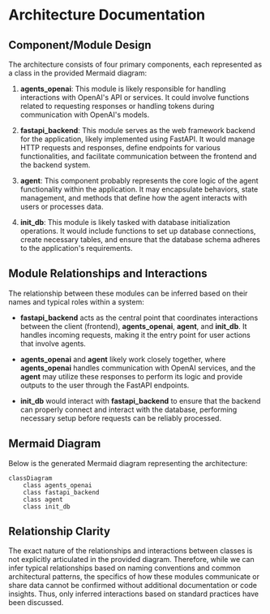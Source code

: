 # Architecture Documentation

## Component/Module Design

The architecture consists of four primary components, each represented as a class in the provided Mermaid diagram:

1. **agents_openai**: This module is likely responsible for handling interactions with OpenAI's API or services. It could involve functions related to requesting responses or handling tokens during communication with OpenAI's models.

2. **fastapi_backend**: This module serves as the web framework backend for the application, likely implemented using FastAPI. It would manage HTTP requests and responses, define endpoints for various functionalities, and facilitate communication between the frontend and the backend system.

3. **agent**: This component probably represents the core logic of the agent functionality within the application. It may encapsulate behaviors, state management, and methods that define how the agent interacts with users or processes data.

4. **init_db**: This module is likely tasked with database initialization operations. It would include functions to set up database connections, create necessary tables, and ensure that the database schema adheres to the application's requirements.

## Module Relationships and Interactions

The relationship between these modules can be inferred based on their names and typical roles within a system:

- **fastapi_backend** acts as the central point that coordinates interactions between the client (frontend), **agents_openai**, **agent**, and **init_db**. It handles incoming requests, making it the entry point for user actions that involve agents.

- **agents_openai** and **agent** likely work closely together, where **agents_openai** handles communication with OpenAI services, and the **agent** may utilize these responses to perform its logic and provide outputs to the user through the FastAPI endpoints.

- **init_db** would interact with **fastapi_backend** to ensure that the backend can properly connect and interact with the database, performing necessary setup before requests can be reliably processed.

## Mermaid Diagram

Below is the generated Mermaid diagram representing the architecture:

```mermaid
classDiagram
    class agents_openai
    class fastapi_backend
    class agent
    class init_db
```

## Relationship Clarity

The exact nature of the relationships and interactions between classes is not explicitly articulated in the provided diagram. Therefore, while we can infer typical relationships based on naming conventions and common architectural patterns, the specifics of how these modules communicate or share data cannot be confirmed without additional documentation or code insights. Thus, only inferred interactions based on standard practices have been discussed.